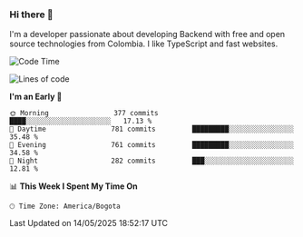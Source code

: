 ### Hi there 👋

I'm a developer passionate about developing Backend with free and open source technologies from Colombia. I like TypeScript and fast websites.

<!--START_SECTION:waka-->
![Code Time](http://img.shields.io/badge/Code%20Time-5%2C298%20hrs%2023%20mins-blue)

![Lines of code](https://img.shields.io/badge/From%20Hello%20World%20I%27ve%20Written-5.1%20million%20lines%20of%20code-blue)

**I'm an Early 🐤** 

```text
🌞 Morning                377 commits         ████░░░░░░░░░░░░░░░░░░░░░   17.13 % 
🌆 Daytime                781 commits         █████████░░░░░░░░░░░░░░░░   35.48 % 
🌃 Evening                761 commits         █████████░░░░░░░░░░░░░░░░   34.58 % 
🌙 Night                  282 commits         ███░░░░░░░░░░░░░░░░░░░░░░   12.81 % 
```


📊 **This Week I Spent My Time On** 

```text
🕑︎ Time Zone: America/Bogota
```


 Last Updated on 14/05/2025 18:52:17 UTC
<!--END_SECTION:waka-->
